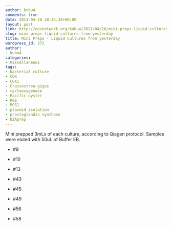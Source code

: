 ```yaml
---
author: kubu4
comments: true
date: 2011-04-26 20:44:34+00:00
layout: post
link: http://onsnetwork.org/kubu4/2011/04/26/mini-preps-liquid-cultures-from-yesterday/
slug: mini-preps-liquid-cultures-from-yesterday
title: Mini Preps - Liquid Cultures from yesterday
wordpress_id: 372
author:
- kubu4
categories:
- Miscellaneous
tags:
- bacterial culture
- COX
- COX1
- Crassostrea gigas
- cyclooxygenase
- Pacific oyster
- PGS
- PGS1
- plasmid isolation
- prostaglandin synthase
- QIAprep
---
```


Mini prepped 3mLs of each culture, according to Qiagen protocol. Samples were eluted with 50uL of Buffer EB.




    
  * #9

    
  * #10

    
  * #13

    
  * #43

    
  * #45

    
  * #49

    
  * #56

    
  * #58


